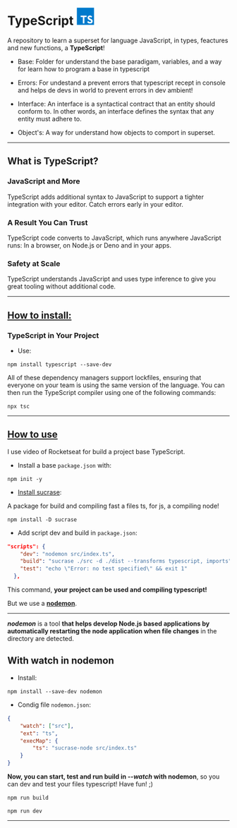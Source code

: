 # TypeScript <img height="40" src="https://raw.githubusercontent.com/devicons/devicon/1119b9f84c0290e0f0b38982099a2bd027a48bf1/icons/typescript/typescript-original.svg">

A repository to learn a superset for language JavaScript, in types, feactures and new functions, a **TypeScript**!

- Base: Folder for understand the base paradigam, variables, and a way for learn how to program a base in typescript

- Errors: For undestand a prevent errors that typescript recept in console and helps de devs in world to prevent errors in dev ambient!

- Interface: An interface is a syntactical contract that an entity should conform to. In other words, an interface defines the syntax that any entity must adhere to.

- Object's: A way for understand how objects to comport in superset.

---


## What is TypeScript?

### JavaScript and More

TypeScript adds additional syntax to JavaScript to support a tighter integration with your editor. Catch errors early in your editor.

### A Result You Can Trust

TypeScript code converts to JavaScript, which runs anywhere JavaScript runs: In a browser, on Node.js or Deno and in your apps.

### Safety at Scale

TypeScript understands JavaScript and uses type inference to give you great tooling without additional code.

---

## [How to install:](https://www.typescriptlang.org/download)

### TypeScript in Your Project

- Use:

```
npm install typescript --save-dev
```

All of these dependency managers support lockfiles, ensuring that everyone on your team is using the same version of the language. You can then run the TypeScript compiler using one of the following commands:

```
npx tsc
```

---

## [How to use](https://www.youtube.com/watch?v=aTf8QTjw4RE&t=1646s&ab_channel=Rocketseat)

I use video of Rocketseat for build a project base TypeScript.

- Install a base ``package.json`` with:

```
npm init -y
```

- [Install sucrase](https://github.com/alangpierce/sucrase):

A package for build and compiling fast a files ts, for js, a compiling node!

```
npm install -D sucrase
```

- Add script dev and build in ``package.json``:

```json
"scripts": {
    "dev": "nodemon src/index.ts",
    "build": "sucrase ./src -d ./dist --transforms typescript, imports",
    "test": "echo \"Error: no test specified\" && exit 1"
  },
```

This command, **your project can be used and compiling typescript!**

But we use a **[nodemon](https://github.com/remy/nodemon)**.

---
***nodemon*** is a tool **that helps develop Node.js based applications by automatically restarting the node application when file changes** in the directory are detected.

## With watch in nodemon

- Install:

```
npm install --save-dev nodemon
```

- Condig file ``nodemon.json``:

```json
{
    "watch": ["src"],
    "ext": "ts",
    "execMap": {
        "ts": "sucrase-node src/index.ts"
    }
}

```

**Now, you can start, test and run build in ***--watch*** with nodemon**, so you can dev and test your files typescript! Have fun! ;)

```
npm run build
```

```
npm run dev
```

---
